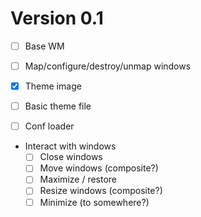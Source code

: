 # Version 0.1

- [ ] Base WM
- [ ] Map/configure/destroy/unmap windows

- [x] Theme image
- [ ] Basic theme file
- [ ] Conf loader

- Interact with windows
    - [ ] Close windows
    - [ ] Move windows (composite?)
    - [ ] Maximize / restore
    - [ ] Resize windows (composite?)
    - [ ] Minimize (to somewhere?)